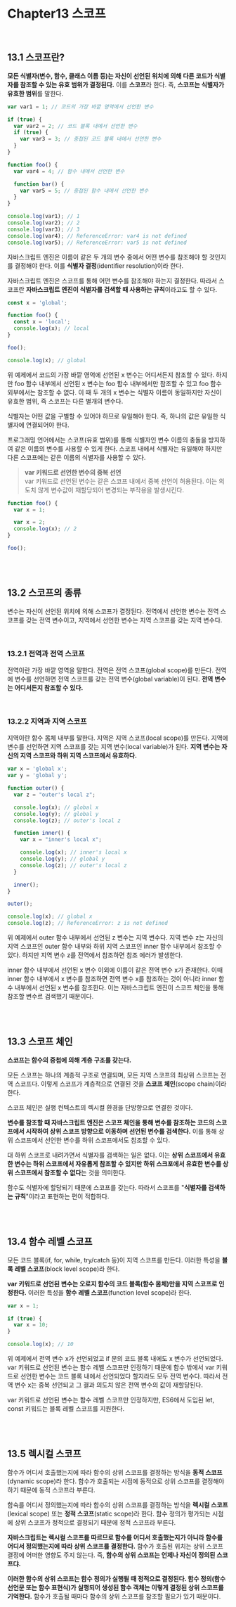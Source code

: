 # Chapter13 스코프

<br>

## 13.1 스코프란?

**모든 식별자(변수, 함수, 클래스 이름 등)는 자신이 선언된 위치에 의해 다른 코드가 식별자를 참조할 수 있는 유효 범위가 결정된다.** 이를 **스코프**라 한다. 즉, **스코프는 식별자가 유효한 범위**를 말한다.

```js
var var1 = 1; // 코드의 가장 바깥 영역에서 선언한 변수

if (true) {
  var var2 = 2; // 코드 블록 내에서 선언한 변수
  if (true) {
    var var3 = 3; // 중첩된 코드 블록 내에서 선언한 변수
  }
}

function foo() {
  var var4 = 4; // 함수 내에서 선언한 변수

  function bar() {
    var var5 = 5; // 중첩된 함수 내에서 선언한 변수
  }
}

console.log(var1); // 1
console.log(var2); // 2
console.log(var3); // 3
console.log(var4); // ReferenceError: var4 is not defined
console.log(var5); // ReferenceError: var5 is not defined
```

자바스크립트 엔진은 이름이 같은 두 개의 변수 중에서 어떤 변수를 참조해야 할 것인지를 결정해야 한다. 이를 **식별자 결정**(identifier resolution)이라 한다.

자바스크립트 엔진은 스코프를 통해 어떤 변수를 참조해야 하는지 결정한다. 따라서 스코프란 **자바스크립트 엔진이 식별자를 검색할 때 사용하는 규칙**이라고도 할 수 있다.

```js
const x = 'global';

function foo() {
  const x = 'local';
  console.log(x); // local
}

foo();

console.log(x); // global
```

위 예제에서 코드의 가장 바깥 영억에 선언된 x 변수는 어디서든지 참조할 수 있다. 하지만 foo 함수 내부에서 선언된 x 변수는 foo 함수 내부에서만 참조할 수 있고 foo 함수 외부에서는 참조할 수 없다. 이 때 두 개의 x 변수는 식별자 이름이 동일하지만 자신이 유효한 범위, 즉 스코프는 다른 별개의 변수다.

식별자는 어떤 값을 구별할 수 있어야 하므로 유일해야 한다. 즉, 하나의 값은 유일한 식별자에 연결되어야 한다.

프로그래밍 언어에서는 스코프(유효 범위)를 통해 식별자인 변수 이름의 충돌을 방지하여 같은 이름의 변수를 사용할 수 있게 한다. 스코프 내에서 식별자는 유일해야 하지만 다른 스코프에는 같은 이름의 식별자를 사용할 수 있다.

> **var 키워드로 선언한 변수의 중복 선언** \
> var 키워드로 선언된 변수는 같은 스코프 내에서 중복 선언이 허용된다. 이는 의도치 않게 변수값이 재할당되어 변경되는 부작용을 발생시킨다.

```js
function foo() {
  var x = 1;

  var x = 2;
  console.log(x); // 2
}

foo();
```

<br><br>

## 13.2 스코프의 종류

변수는 자신이 선언된 위치에 의해 스코프가 결정된다. 전역에서 선언한 변수는 전역 스코프를 갖는 전역 변수이고, 지역에서 선언한 변수는 지역 스코프를 갖는 지역 변수다.

<br>

### 13.2.1 전역과 전역 스코프

전역이란 가장 바깥 영역을 말한다. 전역은 전역 스코프(global scope)를 만든다. 전역에 변수를 선언하면 전역 스코프를 갖는 전역 변수(global variable)이 된다. **전역 변수는 어디서든지 참조할 수 있다.**

<br>

### 13.2.2 지역과 지역 스코프

지역이란 함수 몸체 내부를 말한다. 지역은 지역 스코프(local scope)를 만든다. 지역에 변수를 선언하면 지역 스코프를 갖는 지역 변수(local variable)가 된다. **지역 변수는 자신의 지역 스코프와 하위 지역 스코프에서 유효하다.**

```js
var x = 'global x';
var y = 'global y';

function outer() {
  var z = "outer's local z";

  console.log(x); // global x
  console.log(y); // global y
  console.log(z); // outer's local z

  function inner() {
    var x = "inner's local x";

    console.log(x); // inner's local x
    console.log(y); // global y
    console.log(z); // outer's local z
  }

  inner();
}

outer();

console.log(x); // global x
console.log(z); // ReferenceError: z is not defined
```

위 예제에서 outer 함수 내부에서 선언된 z 변수는 지역 변수다. 지역 변수 z는 자신의 지역 스코프인 outer 함수 내부와 하위 지역 스코프인 inner 함수 내부에서 참조할 수 있다. 하지만 지역 변수 z를 전역에서 참조하면 참조 에러가 발생한다.

inner 함수 내부에서 선언된 x 변수 이외에 이름이 같은 전역 변수 x가 존재한다. 이때 inner 함수 내부에서 x 변수를 참조하면 전역 변수 x를 참조하는 것이 아니라 inner 함수 내부에서 선언된 x 변수를 참조한다. 이는 자바스크립트 엔진이 스코프 체인을 통해 참조할 변수르 검색했기 때문이다.

<br><br>

## 13.3 스코프 체인

**스코프는 함수의 중첩에 의해 계층 구조를 갖는다.**

모든 스코프는 하나의 계층적 구조로 연결되며, 모든 지역 스코프의 최상위 스코프는 전역 스코프다. 이렇게 스코프가 계층적으로 연결된 것을 **스코프 체인**(scope chain)이라 한다.

스코프 체인은 실행 컨텍스트의 렉시컬 환경을 단방향으로 연결한 것이다.

**변수를 참조할 때 자바스크립트 엔진은 스코프 체인을 통해 변수를 참조하는 코드의 스코프에서 시작하여 상위 스코프 방향으로 이동하며 선언된 변수를 검색한다.** 이를 통해 상위 스코프에서 선언한 변수를 하위 스코프에서도 참조할 수 있다.

대 하위 스코프로 내려가면서 식별자를 검색하는 일은 없다. 이는 **상위 스코프에서 유효한 변수는 하위 스코프에서 자유롭게 참조할 수 있지만 하위 스크포에서 유효한 변수를 상위 스코프에서 참조할 수 없다**는 것을 의미한다.

함수도 식별자에 할당되기 때문에 스코프를 갖는다. 따라서 스코프를 "**식별자를 검색하는 규칙**"이라고 표현하는 편이 적합하다.

<br><br>

## 13.4 함수 레벨 스코프

모든 코드 블록(if, for, while, try/catch 등)이 지역 스코프를 만든다. 이러한 특성을 **블록 레벨 스코프**(block level scope)라 한다.

**var 키워드로 선언된 변수는 오로지 함수의 코드 블록(함수 몸체)만을 지역 스코프로 인정한다.** 이러한 특성을 **함수 레벨 스코프**(function level scope)라 한다.

```js
var x = 1;

if (true) {
  var x = 10;
}

console.log(x); // 10
```

위 예제에서 전역 변수 x가 선언되었고 if 문의 코드 블록 내에도 x 변수가 선언되었다. var 키워드로 선언된 변수는 함수 레벨 스코프만 인정하기 때문에 함수 밖에서 var 키워드로 선언한 변수는 코드 블록 내에서 선언되었다 할지라도 모두 전역 변수다. 따라서 전역 변수 x는 중복 선언되고 그 결과 의도치 않은 전역 변수의 값이 재할당된다.

var 키워드로 선언된 변수는 함수 레벨 스코프만 인정하지만, ES6에서 도입된 let, const 키워드는 블록 레벨 스코프를 지원한다.

<br><br>

## 13.5 렉시컬 스코프

함수가 어디서 호출했는지에 따라 함수의 상위 스코프를 결정하는 방식을 **동적 스코프**(dynamic scope)라 한다. 함수가 호출되는 시점에 동적으로 상위 스코프를 결정해야 하기 때문에 동적 스코프라 부른다.

함숙를 어디서 정의했는지에 따라 함수의 상위 스코프를 결정하는 방식을 **렉시컬 스코프**(lexical scope) 또는 **정적 스코프**(static scope)라 한다. 함수 정의가 평가되는 시점에 상위 스코프가 정적으로 결정되기 때문에 정적 스코프라 부른다.

**자바스크립트는 렉시컬 스코프를 따르므로 함수를 어디서 호출했는지가 아니라 함수를 어디서 정의했는지에 따라 상위 스코프를 결정한다.** 함수가 호출된 위치는 상위 스코프 결정에 어떠한 영향도 주지 않는다. 즉, **함수의 상위 스코프는 언제나 자신이 정의된 스코프댜.**

**이러한 함수의 상위 스코프는 함수 정의가 실행될 때 정적으로 결정된다. 함수 정의(함수 선언문 또는 함수 표현식)가 실행되어 생성된 함수 객체는 이렇게 결정된 상위 스코프를 기억한다.** 함수가 호출될 때마다 함수의 상위 스코프를 참조할 필요가 있기 때문이다.

